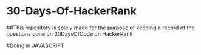 # 30-Days-Of-HackerRank

##This repository is solely made for the purpose of keeping a record of the questions done on 30DaysOfCode on HackerRank


#Doing in JAVASCRIPT
